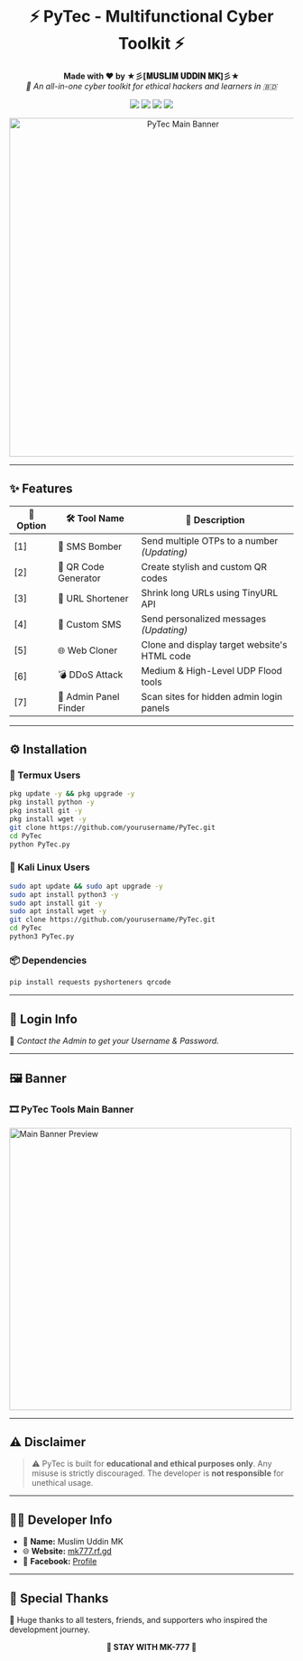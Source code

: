 <h1 align="center">⚡ PyTec - Multifunctional Cyber Toolkit ⚡</h1>

<p align="center">
  <b>Made with ❤️ by ★彡[𝐌𝐔𝐒𝐋𝐈𝐌 𝐔𝐃𝐃𝐈𝐍 𝐌𝐊]彡★</b><br>
  <i>🚀 An all-in-one cyber toolkit for ethical hackers and learners in 🇧🇩</i>
</p>

<!-- BADGES -->
<p align="center">
  <img src="https://img.shields.io/badge/Version-2.1.0-blue?style=for-the-badge&logo=starship">
  <img src="https://img.shields.io/badge/License-MIT-green?style=for-the-badge&logo=apache">
  <img src="https://img.shields.io/badge/Python-3.10%2B-yellow?style=for-the-badge&logo=python">
  <img src="https://img.shields.io/badge/Platforms-Windows%20%7C%20Linux%20%7C%20Termux-success?style=for-the-badge&logo=linux">
</p>


<p align="center">
  <img src="banner.gif" width="600px" alt="PyTec Main Banner">
</p>

---

## ✨ Features

| 🔢 Option | 🛠️ Tool Name          | 📄 Description                                 |
|----------|------------------------|-----------------------------------------------|
| [1]      | 📱 SMS Bomber          | Send multiple OTPs to a number *(Updating)*    |
| [2]      | 🔳 QR Code Generator   | Create stylish and custom QR codes             |
| [3]      | 🔗 URL Shortener       | Shrink long URLs using TinyURL API             |
| [4]      | 💬 Custom SMS          | Send personalized messages *(Updating)*        |
| [5]      | 🌐 Web Cloner          | Clone and display target website's HTML code   |
| [6]      | 💣 DDoS Attack         | Medium & High-Level UDP Flood tools            |
| [7]      | 🔐 Admin Panel Finder  | Scan sites for hidden admin login panels       |

---

## ⚙️ Installation

### 📱 Termux Users

```bash
pkg update -y && pkg upgrade -y
pkg install python -y
pkg install git -y
pkg install wget -y
git clone https://github.com/yourusername/PyTec.git
cd PyTec
python PyTec.py
```

### 🐧 Kali Linux Users

```bash
sudo apt update && sudo apt upgrade -y
sudo apt install python3 -y
sudo apt install git -y
sudo apt install wget -y
git clone https://github.com/yourusername/PyTec.git
cd PyTec
python3 PyTec.py
```

### 📦 Dependencies

```bash
pip install requests pyshorteners qrcode
```

---

## 🔐 Login Info

🔑 *Contact the Admin to get your Username & Password.*

---

## 🖼️ Banner

### 🎞️ PyTec Tools Main Banner

<img src="banner.gif" width="500px" alt="Main Banner Preview">

---

## ⚠️ Disclaimer

> ⚠️ PyTec is built for **educational and ethical purposes only**. Any misuse is strictly discouraged. The developer is **not responsible** for unethical usage.

---

## 👨‍💻 Developer Info

- 👤 **Name:** Muslim Uddin MK  
- 🌐 **Website:** [mk777.rf.gd](http://mk777.rf.gd/?i=1)  
- 📘 **Facebook:** [Profile](https://www.facebook.com/profile.php?id=100077752513671)

---

## 🌟 Special Thanks

🙏 Huge thanks to all testers, friends, and supporters who inspired the development journey.

<p align="center"><b>💖 STAY WITH MK-777 💖</b></p>
